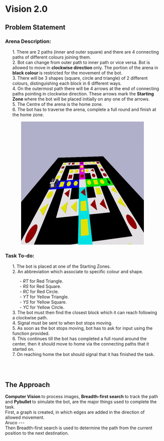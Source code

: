 <html>
<body>
<h1> Vision 2.0 </h1>

<h2> Problem Statement </h2>

<h3> Arena Description: </h3>

<ol>
1. There are 2 paths (inner and outer square) and there are 4 connecting paths of different colours joining them. <br>
2. Bot can change from outer path to inner path or vice versa. Bot is allowed to move in <b> clockwise direction </b> only. The portion of    the arena in <b> black colour </b> is restricted for the movement of the bot. <br>
3. There will be 3 shapes (square, circle and triangle) of 2 different colours, distinguishing each block in 6 different ways. <br>
4. On the outermost path there will be 4 arrows at the end of connecting paths pointing in clockwise direction. These arrows mark the <b> Starting Zone </b> where the bot will be placed initially on any one of the arrows. <br>
5. The Centre of the arena is the home zone. <br>
6. The bot has to traverse the arena, complete a full round and finish at the home zone. <br>
</ol>

<center>
<img src = "media/arena.gif" alt = "Arena" width = "400" height = "400">
</center>

<h3> Task To-do: </h3>

<ol>
1. The bot is placed at one of the Starting Zones. <br>
2. An abbreviation which associate to specific colour and shape. <br>
  <ul>
   - <i> RT </i> for Red Triangle. <br>
   - <i> RS </i> for Red Square. <br>
   - <i> RC </i> for Red Circle. <br>
   - <i> YT </i> for Yellow Triangle. <br>
   - <i> YS </i> for Yellow Square. <br>
   - <i> YC </i> for Yellow Circle. <br>
 </ul>
3. The bot must then find the closest block which it can reach following a clockwise path. <br>
4. Signal must be sent to when bot stops moving. <br>
5. As soon as the bot stops moving, bot has to ask for input using the function provided. <br>
6. This continues till the bot has completed a full round around the center, then it should move to home via the connecting paths that it started on. <br>
7. On reaching home the bot should signal that it has finished the task. <br>
</ol>
<br>
<br>
<h2> The Approach </h2>
<b> Computer Vision </b> to process images, <b> Breadth-first search </b> to track the path and <b> Pybullet </b> to simulate the bot, are the major things used to complete the task. <br> 
First, a graph is created, in which edges are added in the direction of allowed movement. <br>
Aruco --- <br>
Then Breadth-first search is used to determine the path from the current position to the next destination. <br>
 
</body>
</html>




